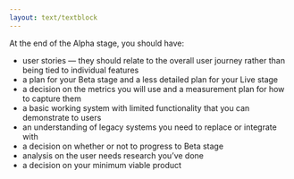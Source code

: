 ```yaml
---
layout: text/textblock
---
```


At the end of the Alpha stage, you should have:
- user stories — they should relate to the overall user journey rather than being tied to individual features
- a plan for your Beta stage and a less detailed plan for your Live stage
- a decision on the metrics you will use and a measurement plan for how to capture them
- a basic working system with limited functionality that you can demonstrate to users
- an understanding of legacy systems you need to replace or integrate with
- a decision on whether or not to progress to Beta stage
- analysis on the user needs research you’ve done
- a decision on your minimum viable product

